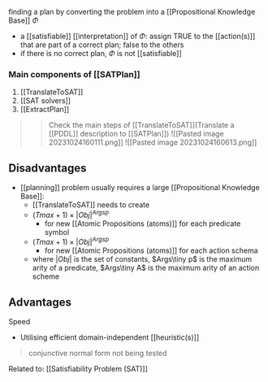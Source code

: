 finding a plan by converting the problem into a [[Propositional Knowledge Base]] $\Phi$
- a [[satisfiable]] [[interpretation]] of $\Phi$: assign TRUE to the [[action(s)]] that are part of a correct plan; false to the others
- if there is no correct plan, $\Phi$ is not [[satisfiable]]

### Main components of [[SATPlan]]
1. [[TranslateToSAT]]
2. [[SAT solvers]]
3. [[ExtractPlan]]

>> Check the main steps of [[TranslateToSAT]](Translate a [[PDDL]] description to [[SATPlan]]) 
![[Pasted image 20231024160111.png]]
![[Pasted image 20231024160613.png]]
## Disadvantages
- [[planning]] problem usually requires a large [[Propositional Knowledge Base]]:
	- [[TranslateToSAT]] needs to create
	- $(Tmax +1) \times |Obj|^{Argsp}$
		- for new [[Atomic Propositions (atoms)]] for each predicate symbol
	- $(Tmax +1) \times |Obj|^{Argsp}$
		- for new [[Atomic Propositions (atoms)]] for each action schema
	- where $|Obj|$ is the set of constants, $Args\tiny p$ is the maximum arity of a predicate, $Args\tiny A$ is the maximum arity of an action scheme

## Advantages
Speed
- Utilising efficient domain-independent [[heuristic(s)]]

>conjunctive normal form not being tested

Related to: [[Satisfiability Problem (SAT)]]